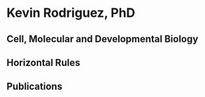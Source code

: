 # Kevin Rodriguez, PhD 
## Cell, Molecular and Developmental Biology 

## Horizontal Rules




## Publications




